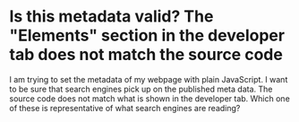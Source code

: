
# Is this metadata valid? The "Elements" section in the developer tab does not match the source code

I am trying to set the metadata of my webpage with plain JavaScript.
I want to be sure that search engines pick up on the published meta data.
The source code does not match what is shown in the developer tab.
Which one of these is representative of what search engines are reading?
<html>
<meta name="description" content="" />
<script>
document
    .getElementsByTagName('meta')
    .namedItem('description')
    .setAttribute('content','My Meta Description Here')

console.log('Meta Description Set')
</script>
</html>




        